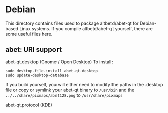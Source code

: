 
Debian
====================
This directory contains files used to package altbetd/abet-qt
for Debian-based Linux systems. If you compile altbetd/abet-qt yourself, there are some useful files here.

## abet: URI support ##


abet-qt.desktop  (Gnome / Open Desktop)
To install:

	sudo desktop-file-install abet-qt.desktop
	sudo update-desktop-database

If you build yourself, you will either need to modify the paths in
the .desktop file or copy or symlink your abet-qt binary to `/usr/bin`
and the `../../share/pixmaps/abet128.png` to `/usr/share/pixmaps`

abet-qt.protocol (KDE)

